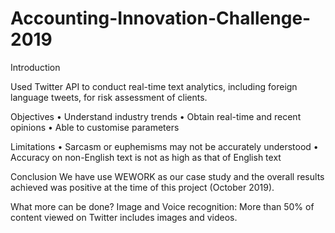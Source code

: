 # Accounting-Innovation-Challenge-2019

Introduction

Used Twitter API to conduct real-time text analytics, including foreign language tweets, for risk assessment of clients.

Objectives
•	Understand industry trends
•	Obtain real-time and recent opinions
•	Able to customise parameters

Limitations
•	Sarcasm or euphemisms may not be accurately understood
•	Accuracy on non-English text is not as high as that of English text

Conclusion
We have use WEWORK as our case study and the overall results achieved was positive at the time of this project (October 2019).

What more can be done?
Image and Voice recognition: More than 50% of content viewed on Twitter includes images and videos.
